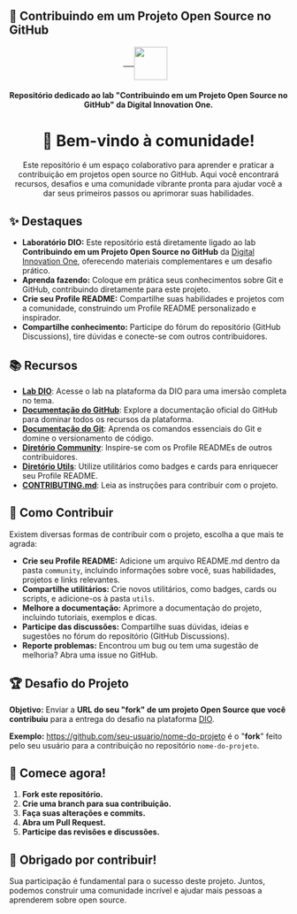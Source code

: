 ## 🚀 Contribuindo em um Projeto Open Source no GitHub

<div align="center">
 <a href="https://www.dio.me/">     <img align="center" width="60px" src="https://hermes.digitalinnovation.one/assets/diome/logo-minimized.png"></a>   
</div>

<h4 align="center">Repositório dedicado ao lab "Contribuindo em um Projeto Open Source no GitHub" da Digital Innovation One.</h4>
<h1 align="center"> 🤝 Bem-vindo à comunidade! </h1>

<p align="center">
  Este repositório é um espaço colaborativo para aprender e praticar a contribuição em projetos open source no GitHub. Aqui você encontrará recursos, desafios e uma comunidade vibrante pronta para ajudar você a dar seus primeiros passos ou aprimorar suas habilidades.
</p>

## ✨ Destaques

- **Laboratório DIO:** Este repositório está diretamente ligado ao lab **Contribuindo em um Projeto Open Source no GitHub** da [Digital Innovation One](https://www.dio.me/), oferecendo materiais complementares e um desafio prático.
- **Aprenda fazendo:** Coloque em prática seus conhecimentos sobre Git e GitHub, contribuindo diretamente para este projeto.
- **Crie seu Profile README:** Compartilhe suas habilidades e projetos com a comunidade, construindo um Profile README personalizado e inspirador.
- **Compartilhe conhecimento:** Participe do fórum do repositório (GitHub Discussions), tire dúvidas e conecte-se com outros contribuidores.

## 📚 Recursos

- **[Lab DIO](https://web.dio.me/lab/desafio-de-projeto-contribuindo-em-um-projeto-open-source-no-github/learning/913f26fd-1018-4643-b59a-6356ea77dc2e)**: Acesse o lab na plataforma da DIO para uma imersão completa no tema.
- **[Documentação do GitHub](https://docs.github.com/)**: Explore a documentação oficial do GitHub para dominar todos os recursos da plataforma.
- **[Documentação do Git](https://git-scm.com/doc)**: Aprenda os comandos essenciais do Git e domine o versionamento de código.
- **[Diretório Community](https://github.com/digitalinnovationone/dio-lab-open-source/tree/main/community)**: Inspire-se com os Profile READMEs de outros contribuidores.
- **[Diretório Utils](https://github.com/digitalinnovationone/dio-lab-open-source/tree/main/utils)**: Utilize utilitários como badges e cards para enriquecer seu Profile README.
- **[CONTRIBUTING.md](https://github.com/digitalinnovationone/dio-lab-open-source/blob/main/CONTRIBUTING.md)**: Leia as instruções para contribuir com o projeto.

## 🤝 Como Contribuir

Existem diversas formas de contribuir com o projeto, escolha a que mais te agrada:

- **Crie seu Profile README:** Adicione um arquivo README.md dentro da pasta `community`, incluindo informações sobre você, suas habilidades, projetos e links relevantes.
- **Compartilhe utilitários:** Crie novos utilitários, como badges, cards ou scripts, e adicione-os à pasta `utils`.
- **Melhore a documentação:** Aprimore a documentação do projeto, incluindo tutoriais, exemplos e dicas.
- **Participe das discussões:** Compartilhe suas dúvidas, ideias e sugestões no fórum do repositório (GitHub Discussions).
- **Reporte problemas:** Encontrou um bug ou tem uma sugestão de melhoria? Abra uma issue no GitHub.

## 🏆 Desafio do Projeto

**Objetivo:** Enviar a **URL do seu "fork" de um projeto Open Source que você contribuiu** para a entrega do desafio na plataforma [DIO](https://www.dio.me/).

**Exemplo:** https://github.com/seu-usuario/nome-do-projeto é o "**fork**" feito pelo seu usuário para a contribuição no repositório `nome-do-projeto`.

## 🚀 Comece agora!

1. **Fork este repositório.**
2. **Crie uma branch para sua contribuição.**
3. **Faça suas alterações e commits.**
4. **Abra um Pull Request.**
5. **Participe das revisões e discussões.**

## 🎉 Obrigado por contribuir!

Sua participação é fundamental para o sucesso deste projeto. Juntos, podemos construir uma comunidade incrível e ajudar mais pessoas a aprenderem sobre open source.
